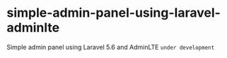 # simple-admin-panel-using-laravel-adminlte
Simple admin panel using Laravel 5.6 and AdminLTE `under development`
